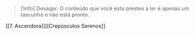 >[!info] Devagar.
>O conteúdo que você esta prestes a ler é apenas um rascunho e não esta pronto.

[[7. Ascendora]][[Crepúsculos Serenos]]